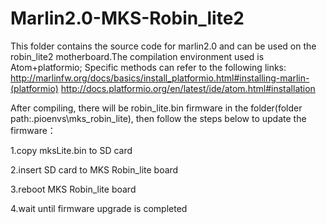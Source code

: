 # Marlin2.0-MKS-Robin_lite2

This folder contains the source code for marlin2.0 and can be used on the robin_lite2 motherboard.The compilation environment used is Atom+platformio;
Specific methods can refer to the following links:
http://marlinfw.org/docs/basics/install_platformio.html#installing-marlin-(platformio)
http://docs.platformio.org/en/latest/ide/atom.html#installation

After compiling, there will be robin_lite.bin firmware in the folder(folder path:\.pioenvs\mks_robin_lite), then follow the steps below to update the firmware：

1.copy mksLite.bin to SD card

2.insert SD card to MKS Robin_lite board

3.reboot MKS Robin_lite board

4.wait until firmware upgrade is completed
